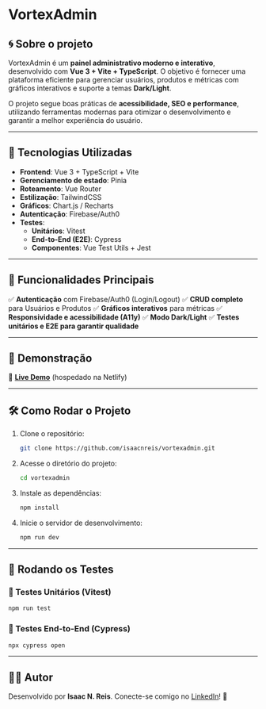 # VortexAdmin

## 🌀 Sobre o projeto

VortexAdmin é um **painel administrativo moderno e interativo**, desenvolvido com **Vue 3 + Vite + TypeScript**. O objetivo é fornecer uma plataforma eficiente para gerenciar usuários, produtos e métricas com gráficos interativos e suporte a temas **Dark/Light**.

O projeto segue boas práticas de **acessibilidade, SEO e performance**, utilizando ferramentas modernas para otimizar o desenvolvimento e garantir a melhor experiência do usuário.

---

## 🚀 Tecnologias Utilizadas

- **Frontend**: Vue 3 + TypeScript + Vite
- **Gerenciamento de estado**: Pinia
- **Roteamento**: Vue Router
- **Estilização**: TailwindCSS
- **Gráficos**: Chart.js / Recharts
- **Autenticação**: Firebase/Auth0
- **Testes**:
  - **Unitários**: Vitest
  - **End-to-End (E2E)**: Cypress
  - **Componentes**: Vue Test Utils + Jest

---

## 📌 Funcionalidades Principais

✅ **Autenticação** com Firebase/Auth0 (Login/Logout)
✅ **CRUD completo** para Usuários e Produtos
✅ **Gráficos interativos** para métricas
✅ **Responsividade e acessibilidade (A11y)**
✅ **Modo Dark/Light**
✅ **Testes unitários e E2E para garantir qualidade**

---

## 📸 Demonstração

🔗 **[Live Demo](https://vortexadmin.netlify.app/)** (hospedado na Netlify)

---

## 🛠️ Como Rodar o Projeto

1. Clone o repositório:
   ```bash
   git clone https://github.com/isaacnreis/vortexadmin.git
   ```
2. Acesse o diretório do projeto:
   ```bash
   cd vortexadmin
   ```
3. Instale as dependências:
   ```bash
   npm install
   ```
4. Inicie o servidor de desenvolvimento:
   ```bash
   npm run dev
   ```

---

## 🧪 Rodando os Testes

### 🔹 Testes Unitários (Vitest)

```bash
npm run test
```

### 🔹 Testes End-to-End (Cypress)

```bash
npx cypress open
```

---

## 👨‍💻 Autor

Desenvolvido por **Isaac N. Reis**. Conecte-se comigo no [LinkedIn](https://www.linkedin.com/in/isaacnreis/)! 🚀
